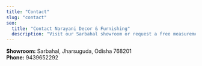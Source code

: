 ```yaml
---
title: "Contact"
slug: "contact"
seo:
  title: "Contact Narayani Decor & Furnishing"
  description: "Visit our Sarbahal showroom or request a free measurement visit in Jharsuguda."
---
```


**Showroom:** Sarbahal, Jharsuguda, Odisha 768201  
**Phone:** 9439652292

